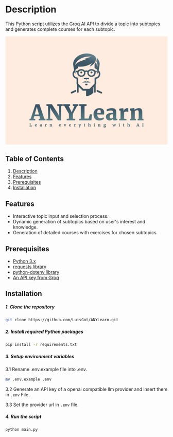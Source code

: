 # Description

This Python script utilizes the [Groq AI](https://groq.com) API to divide a topic into subtopics and generates complete courses for each subtopic.

![](/res/Images/ANYLearn-banner.png)

## Table of Contents

1. [Description](#description)
2. [Features](#features)
3. [Prerequisites](#prerequisites)
4. [Installation](#installation)

## Features

- Interactive topic input and selection process.
- Dynamic generation of subtopics based on user's interest and knowledge.
- Generation of detailed courses with exercises for chosen subtopics.

## Prerequisites

- [Python 3.x](https://www.python.org/downloads/)
- [requests library](https://pypi.org/project/requests/)
- [python-dotenv library](https://pypi.org/project/python-dotenv/)
- [An API key from Groq](https://console.groq.com/keys)

## Installation

##### 1. Clone the repository

```bash
git clone https://github.com/LuisGot/ANYLearn.git
```

##### 2. Install required Python packages

```bash
pip install -r requirements.txt
```

##### 3. Setup environment variables

3.1 Rename .env.example file into .env.

```bash
mv .env.example .env
```

3.2 Generate an API key of a openai compatible llm provider and insert them in `.env` File.

3.3 Set the provider url in `.env` file.

##### 4. Run the script

```bash
python main.py
```
